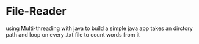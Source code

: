 # File-Reader
using Multi-threading with java to build  a simple java app takes an dirctory path and loop on every .txt file to count words from it 
